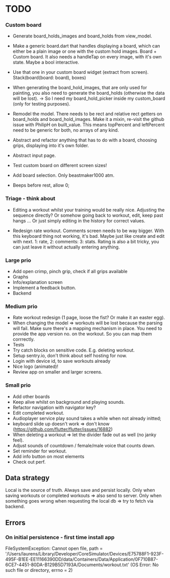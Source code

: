 # TODO

### Custom board
- Generate board_holds_images and board_holds from view_model.
- Make a generic board.dart that handles displaying a board, which can either be a plain image 
  or one with the custom hold images. Board + Custom board.
  It also needs a handleTap on every image, with it's own state.
  Maybe a bool interactive.
- Use that one in your custom board widget (extract from screen). Stack(board(board: board), boxes)
     
- When generating the board_hold_images, that are only used for painting, you also need to generate the 
  board_holds (otherwise the data will be lost).
  -> So I need my board_hold_picker inside my custom_board (only for testing purposes).
  
- Remodel the model. There needs to be rect and relative rect getters on board_holds and board_hold_images.
  Make it a mixin, re-visit the github issue with PhilipH on built_value.
  This means topPercent and leftPercent need to be generic for both, no arrays of any kind.
- Abstract and refactor anything that has to do with a board, choosing grips, displaying into it's own
  folder. 
- Abstract input page.
- Test custom board on different screen sizes!





- Add board selection. Only beastmaker1000 atm.
- Beeps before rest, allow 0;

### Triage - think about

- Editing a workout whilst your training would be really nice.
  Adjusting the sequence directly? Or somehow going back to workout, edit, keep past hangs ...
  Or just simply editing in the history for correct values.

- Redesign rate workout. Comments screen needs to be way bigger. With this keyboard thing not working, it's bad.
  Maybe just like create and edit with next. 1: rate, 2: comments: 3: stats.
  Rating is also a bit tricky, you can just leave it without actually entering anything.
  
 

### Large prio
- Add open crimp, pinch grip, check if all grips available
- Graphs
- Info/explanation screen
- Implement a feedback button.
- Backend

### Medium prio

- Rate workout redesign (1 page, loose the fist? Or make it an easter egg).
- When changing the model => workouts will be lost because the parsing will fail. Make sure there's a mapping mechanism in place.
  You need to provide the app version no. on the workout. So you can map them corrrectly.
- Tests
- Try catch blocks on sensitive code. E.g. deleting workout.
- Setup sentry.io, don't think about self hosting for now.
- Login with device id, to save workouts already
- Nice logo (animated)!
- Review app on smaller and larger screens.

### Small prio

- Add other boards
- Keep alive whilst on background and playing sounds. 
- Refactor navigation with navigator key?
- Edit completed workout.
- Audioplayer service play sound takes a while when not already initted;
- keyboard slide up doesn't work => don't know (https://github.com/flutter/flutter/issues/16882)
- When deleting a workout => let the divider fade out as well (no janky feel).
- Adjust sounds of countdown / female/male voice that counts down.
- Set reminder for workout.
- Add info button on most elements
- Check out perf.
    
## Data strategy
Local is the source of truth.
Always save and persist locally.
Only when saving workouts or completed workouts => also send to server.
Only when something goes wrong when requesting the local db => try to fetch via backend.
  
  
## Errors
### On initial persistence - first time install app
FileSystemException: Cannot open file, path = '/Users/laurens/Library/Developer/CoreSimulator/Devices/E75788F1-923F-495F-B1EE-EE11166390DD/data/Containers/Data/Application/0F710B87-6CE7-4451-80DA-B129B5D7193A/Documents/workout.txt' (OS Error: No such file or directory, errno = 2)